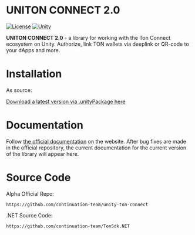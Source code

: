 # UNITON CONNECT 2.0
[![License](https://img.shields.io/github/license/mrveit/unity-ton-connect?color=318CE7&style=flat-square)](LICENSE)
[![Unity](https://img.shields.io/badge/Unity-2021.1+-2296F3.svg?color=318CE7&style=flat-square)](https://unity.com/releases/editor/archive)

**UNITON CONNECT 2.0** - a library for working with the Ton Connect ecosystem on Unity. Authorize, link TON wallets via deeplink or QR-code to your dApps and more.

# Installation

As source:

[Download a latest version via .unityPackage here](https://github.com/MrVeit/unity-ton-connect/releases)

# Documentation

Follow [the official documentation](https://docs.tonsdk.net/user-manual/unity-tonconnect-2.0/getting-started) on the website. 
After bug fixes are made in the official repository, the current documentation for the current version of the library will appear here.

# Source Code

Alpha Official Repo: 
```
https://github.com/continuation-team/unity-ton-connect
```

.NET Source Code:
```
https://github.com/continuation-team/TonSdk.NET
```
